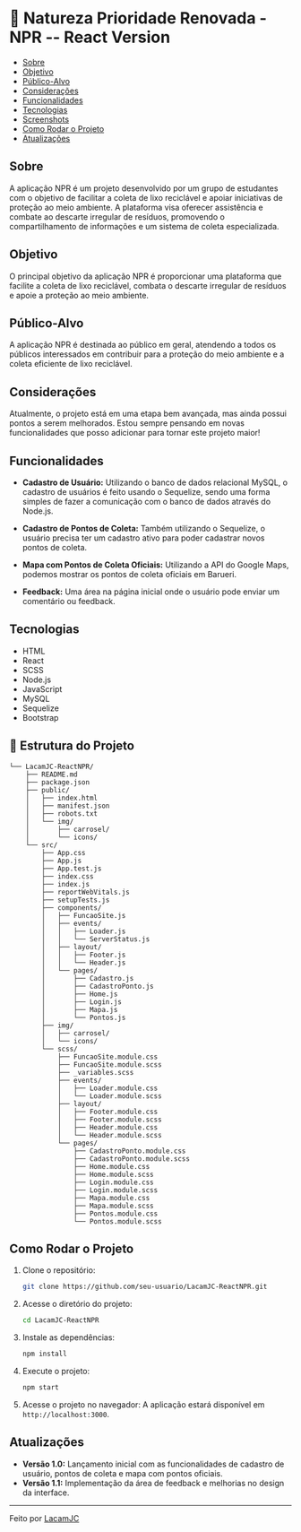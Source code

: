 
# 🌿 Natureza Prioridade Renovada - NPR -- React Version

- [Sobre](#sobre)
- [Objetivo](#objetivo)
- [Público-Alvo](#público-alvo)
- [Considerações](#considerações)
- [Funcionalidades](#funcionalidades)
- [Tecnologias](#tecnologias)
- [Screenshots](#screenshots)
- [Como Rodar o Projeto](#como-rodar-o-projeto)
- [Atualizações](#atualizações)

## Sobre
A aplicação NPR é um projeto desenvolvido por um grupo de estudantes com o objetivo de facilitar a coleta de lixo reciclável e apoiar iniciativas de proteção ao meio ambiente. A plataforma visa oferecer assistência e combate ao descarte irregular de resíduos, promovendo o compartilhamento de informações e um sistema de coleta especializada.

## Objetivo
O principal objetivo da aplicação NPR é proporcionar uma plataforma que facilite a coleta de lixo reciclável, combata o descarte irregular de resíduos e apoie a proteção ao meio ambiente.

## Público-Alvo
A aplicação NPR é destinada ao público em geral, atendendo a todos os públicos interessados em contribuir para a proteção do meio ambiente e a coleta eficiente de lixo reciclável.

## Considerações
Atualmente, o projeto está em uma etapa bem avançada, mas ainda possui pontos a serem melhorados. Estou sempre pensando em novas funcionalidades que posso adicionar para tornar este projeto maior!

## Funcionalidades
- **Cadastro de Usuário:**
   Utilizando o banco de dados relacional MySQL, o cadastro de usuários é feito usando o Sequelize, sendo uma forma simples de fazer a comunicação com o banco de dados através do Node.js.
  
- **Cadastro de Pontos de Coleta:**
   Também utilizando o Sequelize, o usuário precisa ter um cadastro ativo para poder cadastrar novos pontos de coleta.

- **Mapa com Pontos de Coleta Oficiais:**
   Utilizando a API do Google Maps, podemos mostrar os pontos de coleta oficiais em Barueri.

- **Feedback:**
   Uma área na página inicial onde o usuário pode enviar um comentário ou feedback.

## Tecnologias
- HTML
- React
- SCSS
- Node.js
- JavaScript
- MySQL
- Sequelize
- Bootstrap

## 📂 Estrutura do Projeto

```plaintext
└── LacamJC-ReactNPR/
    ├── README.md
    ├── package.json
    ├── public/
    │   ├── index.html
    │   ├── manifest.json
    │   ├── robots.txt
    │   └── img/
    │       ├── carrosel/
    │       └── icons/
    └── src/
        ├── App.css
        ├── App.js
        ├── App.test.js
        ├── index.css
        ├── index.js
        ├── reportWebVitals.js
        ├── setupTests.js
        ├── components/
        │   ├── FuncaoSite.js
        │   ├── events/
        │   │   ├── Loader.js
        │   │   └── ServerStatus.js
        │   ├── layout/
        │   │   ├── Footer.js
        │   │   └── Header.js
        │   └── pages/
        │       ├── Cadastro.js
        │       ├── CadastroPonto.js
        │       ├── Home.js
        │       ├── Login.js
        │       ├── Mapa.js
        │       └── Pontos.js
        ├── img/
        │   ├── carrosel/
        │   └── icons/
        └── scss/
            ├── FuncaoSite.module.css
            ├── FuncaoSite.module.scss
            ├── _variables.scss
            ├── events/
            │   ├── Loader.module.css
            │   └── Loader.module.scss
            ├── layout/
            │   ├── Footer.module.css
            │   ├── Footer.module.scss
            │   ├── Header.module.css
            │   └── Header.module.scss
            └── pages/
                ├── CadastroPonto.module.css
                ├── CadastroPonto.module.scss
                ├── Home.module.css
                ├── Home.module.scss
                ├── Login.module.css
                ├── Login.module.scss
                ├── Mapa.module.css
                ├── Mapa.module.scss
                ├── Pontos.module.css
                └── Pontos.module.scss
```

## Como Rodar o Projeto

1. Clone o repositório:
   ```sh
   git clone https://github.com/seu-usuario/LacamJC-ReactNPR.git
   ```
2. Acesse o diretório do projeto:
   ```sh
   cd LacamJC-ReactNPR
   ```
3. Instale as dependências:
   ```sh
   npm install
   ```
4. Execute o projeto:
   ```sh
   npm start
   ```
5. Acesse o projeto no navegador:
   A aplicação estará disponível em `http://localhost:3000`.

## Atualizações
- **Versão 1.0:** Lançamento inicial com as funcionalidades de cadastro de usuário, pontos de coleta e mapa com pontos oficiais.
- **Versão 1.1:** Implementação da área de feedback e melhorias no design da interface.

---

Feito por [LacamJC](https://github.com/LacamJC)
```
